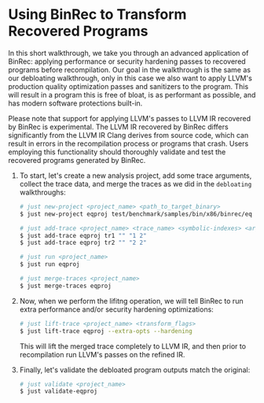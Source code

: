 # Using BinRec to Transform Recovered Programs

In this short walkthrough, we take you through an advanced application of BinRec: applying performance or security hardening passes to recovered programs before recompilation. Our goal in the walkthrough is the same as our debloating walkthrough, only in this case we also want to apply LLVM's production quality optimization passes and sanitizers to the program. This will result in a program this is free of bloat, is as performant as possible, and has modern software protections built-in.

Please note that support for applying LLVM's passes to LLVM IR recovered by BinRec is experimental. The LLVM IR recovered by BinRec differs significantly from the LLVM IR Clang derives from source code, which can result in errors in the recompilation process or programs that crash. Users employing this functionality should thoroughly validate and test the recovered programs generated by BinRec.


1. To start, let's create a new analysis project, add some trace arguments, collect the trace data, and merge the traces as we did in the `debloating` walkthroughs:

   ```bash
   # just new-project <project_name> <path_to_target_binary>
   $ just new-project eqproj test/benchmark/samples/bin/x86/binrec/eq
   
   # just add-trace <project_name> <trace_name> <symbolic-indexes> <args>
   $ just add-trace eqproj tr1 "" "1 2"
   $ just add-trace eqproj tr2 "" "2 2"

   # just run <project_name>
   $ just run eqproj

   # just merge-traces <project_name>
   $ just merge-traces eqproj
   ```

2. Now, when we perform the lifitng operation, we will tell BinRec to run extra performance and/or security hardening optimizations:

   ```bash
   # just lift-trace <project_name> <transform_flags>
   $ just lift-trace eqproj --extra-opts --hardening
   ```

   This will lift the merged trace completely to LLVM IR, and then prior to recompilation run LLVM's passes on the refined IR. 

3. Finally, let's validate the debloated program outputs match the original:

   ```bash
   # just validate <project_name>
   $ just validate-eqproj
   ```
